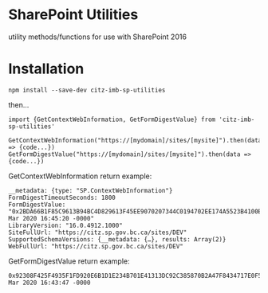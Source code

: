 # SharePoint Utilities

utility methods/functions for use with SharePoint 2016

# Installation

`npm install --save-dev citz-imb-sp-utilities`

then...

```
import {GetContextWebInformation, GetFormDigestValue} from 'citz-imb-sp-utilities'

GetContextWebInformation("https://[mydomain]/sites/[mysite]").then(data => {code...})
GetFormDigestValue("https://[mydomain]/sites/[mysite]").then(data => {code...})
```

GetContextWebInformation return example:

```
__metadata: {type: "SP.ContextWebInformation"}
FormDigestTimeoutSeconds: 1800
FormDigestValue: "0x2BDA66B1F85C9613B94BC4D829613F45EE9070207344C0194702EE174A5523B4100BA4878CAA67A8913FD7332AF771A1000F2A92F0E6B21A076963F8898744F3,24 Mar 2020 16:45:20 -0000"
LibraryVersion: "16.0.4912.1000"
SiteFullUrl: "https://citz.sp.gov.bc.ca/sites/DEV"
SupportedSchemaVersions: {__metadata: {…}, results: Array(2)}
WebFullUrl: "https://citz.sp.gov.bc.ca/sites/DEV"
```

GetFormDigestValue return example:

```
0x92308F425F4935F1FD920E6B1D1E234B701E41313DC92C385870B2A47F8434717E0F5F85C2708BEC9783A061C85D27BFCDCFD07480888B0D94CB8625127DD7C6,24 Mar 2020 16:43:47 -0000
```